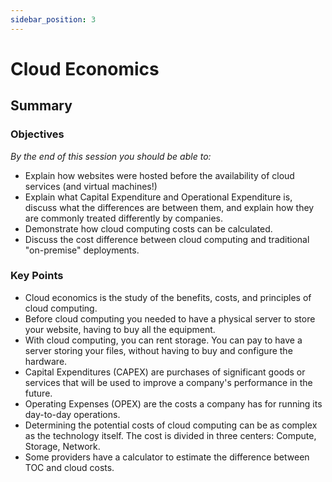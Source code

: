 ```yaml
---
sidebar_position: 3
---
```


# Cloud Economics

## Summary

### Objectives

*By the end of this session you should be able to:*

* Explain how websites were hosted before the availability of cloud services (and virtual machines!)
* Explain what Capital Expenditure and Operational Expenditure is, discuss what the differences are between them, and explain how they are commonly treated differently by companies.
* Demonstrate how cloud computing costs can be calculated.
* Discuss the cost difference between cloud computing and traditional "on-premise" deployments.

### Key Points

* Cloud economics is the study of the benefits, costs, and principles of cloud computing.
* Before cloud computing you needed to have a physical server to store your website, having to buy all the equipment.
* With cloud computing, you can rent storage. You can pay to have a server storing your files, without having to buy and configure the hardware.
* Capital Expenditures (CAPEX) are purchases of significant goods or services that will be used to improve a company's performance in the future.
* Operating Expenses (OPEX) are the costs a company has for running its day-to-day operations.
* Determining the potential costs of cloud computing can be as complex as the technology itself. The cost is divided in three centers: Compute, Storage, Network.
* Some providers have a calculator to estimate the difference between TOC and cloud costs.
